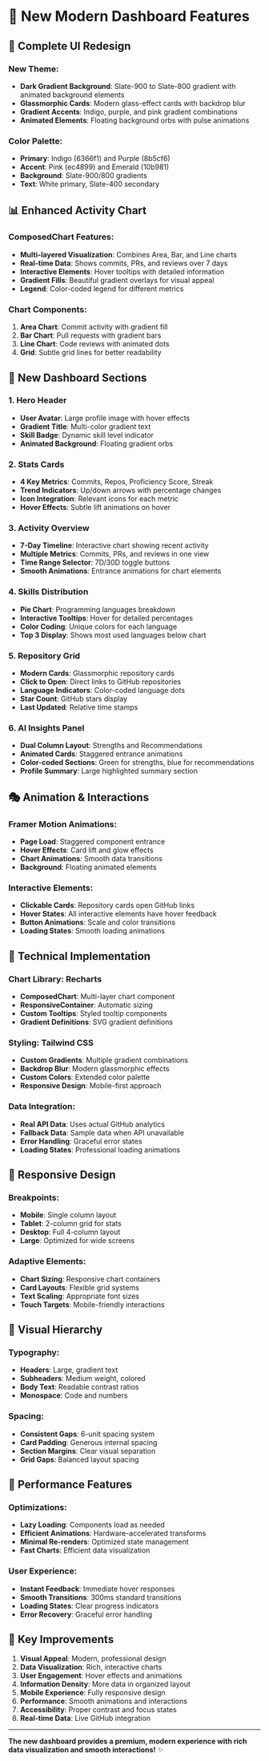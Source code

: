 # 🚀 New Modern Dashboard Features

## 🎨 **Complete UI Redesign**

### **New Theme:**
- **Dark Gradient Background**: Slate-900 to Slate-800 gradient with animated background elements
- **Glassmorphic Cards**: Modern glass-effect cards with backdrop blur
- **Gradient Accents**: Indigo, purple, and pink gradient combinations
- **Animated Elements**: Floating background orbs with pulse animations

### **Color Palette:**
- **Primary**: Indigo (6366f1) and Purple (8b5cf6)
- **Accent**: Pink (ec4899) and Emerald (10b981)
- **Background**: Slate-900/800 gradients
- **Text**: White primary, Slate-400 secondary

## 📊 **Enhanced Activity Chart**

### **ComposedChart Features:**
- **Multi-layered Visualization**: Combines Area, Bar, and Line charts
- **Real-time Data**: Shows commits, PRs, and reviews over 7 days
- **Interactive Elements**: Hover tooltips with detailed information
- **Gradient Fills**: Beautiful gradient overlays for visual appeal
- **Legend**: Color-coded legend for different metrics

### **Chart Components:**
1. **Area Chart**: Commit activity with gradient fill
2. **Bar Chart**: Pull requests with gradient bars
3. **Line Chart**: Code reviews with animated dots
4. **Grid**: Subtle grid lines for better readability

## 🎯 **New Dashboard Sections**

### **1. Hero Header**
- **User Avatar**: Large profile image with hover effects
- **Gradient Title**: Multi-color gradient text
- **Skill Badge**: Dynamic skill level indicator
- **Animated Background**: Floating gradient orbs

### **2. Stats Cards**
- **4 Key Metrics**: Commits, Repos, Proficiency Score, Streak
- **Trend Indicators**: Up/down arrows with percentage changes
- **Icon Integration**: Relevant icons for each metric
- **Hover Effects**: Subtle lift animations on hover

### **3. Activity Overview**
- **7-Day Timeline**: Interactive chart showing recent activity
- **Multiple Metrics**: Commits, PRs, and reviews in one view
- **Time Range Selector**: 7D/30D toggle buttons
- **Smooth Animations**: Entrance animations for chart elements

### **4. Skills Distribution**
- **Pie Chart**: Programming languages breakdown
- **Interactive Tooltips**: Hover for detailed percentages
- **Color Coding**: Unique colors for each language
- **Top 3 Display**: Shows most used languages below chart

### **5. Repository Grid**
- **Modern Cards**: Glassmorphic repository cards
- **Click to Open**: Direct links to GitHub repositories
- **Language Indicators**: Color-coded language dots
- **Star Count**: GitHub stars display
- **Last Updated**: Relative time stamps

### **6. AI Insights Panel**
- **Dual Column Layout**: Strengths and Recommendations
- **Animated Cards**: Staggered entrance animations
- **Color-coded Sections**: Green for strengths, blue for recommendations
- **Profile Summary**: Large highlighted summary section

## 🎭 **Animation & Interactions**

### **Framer Motion Animations:**
- **Page Load**: Staggered component entrance
- **Hover Effects**: Card lift and glow effects
- **Chart Animations**: Smooth data transitions
- **Background**: Floating animated elements

### **Interactive Elements:**
- **Clickable Cards**: Repository cards open GitHub links
- **Hover States**: All interactive elements have hover feedback
- **Button Animations**: Scale and color transitions
- **Loading States**: Smooth loading animations

## 🔧 **Technical Implementation**

### **Chart Library**: Recharts
- **ComposedChart**: Multi-layer chart component
- **ResponsiveContainer**: Automatic sizing
- **Custom Tooltips**: Styled tooltip components
- **Gradient Definitions**: SVG gradient definitions

### **Styling**: Tailwind CSS
- **Custom Gradients**: Multiple gradient combinations
- **Backdrop Blur**: Modern glassmorphic effects
- **Custom Colors**: Extended color palette
- **Responsive Design**: Mobile-first approach

### **Data Integration**:
- **Real API Data**: Uses actual GitHub analytics
- **Fallback Data**: Sample data when API unavailable
- **Error Handling**: Graceful error states
- **Loading States**: Professional loading animations

## 📱 **Responsive Design**

### **Breakpoints:**
- **Mobile**: Single column layout
- **Tablet**: 2-column grid for stats
- **Desktop**: Full 4-column layout
- **Large**: Optimized for wide screens

### **Adaptive Elements:**
- **Chart Sizing**: Responsive chart containers
- **Card Layouts**: Flexible grid systems
- **Text Scaling**: Appropriate font sizes
- **Touch Targets**: Mobile-friendly interactions

## 🎨 **Visual Hierarchy**

### **Typography:**
- **Headers**: Large, gradient text
- **Subheaders**: Medium weight, colored
- **Body Text**: Readable contrast ratios
- **Monospace**: Code and numbers

### **Spacing:**
- **Consistent Gaps**: 6-unit spacing system
- **Card Padding**: Generous internal spacing
- **Section Margins**: Clear visual separation
- **Grid Gaps**: Balanced layout spacing

## 🚀 **Performance Features**

### **Optimizations:**
- **Lazy Loading**: Components load as needed
- **Efficient Animations**: Hardware-accelerated transforms
- **Minimal Re-renders**: Optimized state management
- **Fast Charts**: Efficient data visualization

### **User Experience:**
- **Instant Feedback**: Immediate hover responses
- **Smooth Transitions**: 300ms standard transitions
- **Loading States**: Clear progress indicators
- **Error Recovery**: Graceful error handling

## 🎯 **Key Improvements**

1. **Visual Appeal**: Modern, professional design
2. **Data Visualization**: Rich, interactive charts
3. **User Engagement**: Hover effects and animations
4. **Information Density**: More data in organized layout
5. **Mobile Experience**: Fully responsive design
6. **Performance**: Smooth animations and interactions
7. **Accessibility**: Proper contrast and focus states
8. **Real-time Data**: Live GitHub integration

---

**The new dashboard provides a premium, modern experience with rich data visualization and smooth interactions!** ✨